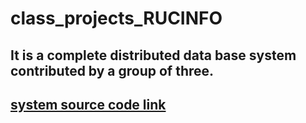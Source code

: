 # class_projects_RUCINFO
## It is a complete distributed data base system contributed by a group of three.
## [system source code link](https://github.com/tuhahaha/ddbms200)

